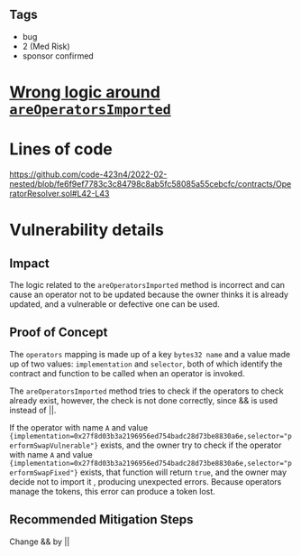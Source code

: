 ## Tags

- bug
- 2 (Med Risk)
- sponsor confirmed

# [Wrong logic around `areOperatorsImported`](https://github.com/code-423n4/2022-02-nested-findings/issues/17) 

# Lines of code

https://github.com/code-423n4/2022-02-nested/blob/fe6f9ef7783c3c84798c8ab5fc58085a55cebcfc/contracts/OperatorResolver.sol#L42-L43


# Vulnerability details

## Impact
The logic related to the `areOperatorsImported` method is incorrect and can cause an operator not to be updated because the owner thinks it is already updated, and a vulnerable or defective one can be used.

## Proof of Concept
The `operators` mapping is made up of a key `bytes32 name` and a value made up of two values: `implementation` and `selector`, both of which identify the contract and function to be called when an operator is invoked.

The `areOperatorsImported` method tries to check if the operators to check already exist, however, the check is not done correctly, since && is used instead of ||.

If the operator with name `A` and value `{implementation=0x27f8d03b3a2196956ed754badc28d73be8830a6e,selector="performSwapVulnerable"}` exists, and the owner try to check if the operator with name `A` and value `{implementation=0x27f8d03b3a2196956ed754badc28d73be8830a6e,selector="performSwapFixed"}` exists, that function will return `true`, and the owner may decide not to import it , producing unexpected errors.
Because operators manage the tokens, this error can produce a token lost.

## Recommended Mitigation Steps
Change && by || 


